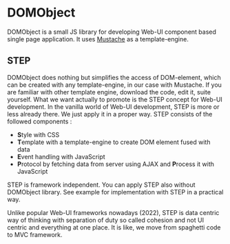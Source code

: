 # DOMObject

DOMObject is a small JS library for developing Web-UI component based
single page application. It uses [Mustache](https://github.com/janl/mustache.js/)
as a template-engine.

## STEP
DOMObject does nothing but simplifies the access of DOM-element, which
can be created with any template-engine, in our case with Mustache.
If you are familiar with other template engine, download the code, edit it,
suite yourself. What we want actually to promote is the STEP concept for
Web-UI development. In the vanilla world of Web-UI development, STEP
is more or less already there. We just apply it in a proper way.
STEP consists of the followed components :

- **S**tyle with CSS
- **T**emplate with a template-engine to create DOM element fused with data
- **E**vent handling with JavaScript
- **P**rotocol by fetching data from server using AJAX and **P**rocess it with JavaScript

STEP is framework independent. You can apply STEP also without DOMObject library.
See example for implementation with STEP in a practical way.

Unlike popular Web-UI frameworks nowadays (2022), STEP is data centric
way of thinking with separation of duty so called cohesion and not
UI centric and everything at one place. It is like, we move from
spaghetti code to MVC framework.

## 